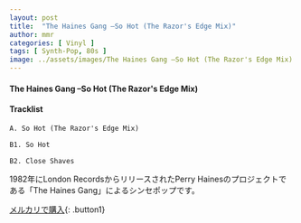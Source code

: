```yaml
---
layout: post
title:  "The Haines Gang –So Hot (The Razor's Edge Mix)"
author: mmr
categories: [ Vinyl ]
tags: [ Synth-Pop, 80s ]
image: ../assets/images/The Haines Gang –So Hot (The Razor's Edge Mix).jpg
---
```


#### The Haines Gang –So Hot (The Razor's Edge Mix)

#### Tracklist
```md
A. So Hot (The Razor's Edge Mix)

B1. So Hot

B2. Close Shaves
```

1982年にLondon RecordsからリリースされたPerry Hainesのプロジェクトである「The Haines Gang」によるシンセポップです。



[メルカリで購入](https://jp.mercari.com/item/m79337088117){: .button1}


